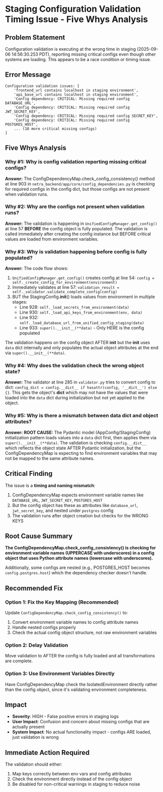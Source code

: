 # Staging Configuration Validation Timing Issue - Five Whys Analysis

## Problem Statement
Configuration validation is executing at the wrong time in staging (2025-09-06 14:56:30.253 PDT), reporting missing critical configs even though other systems are loading. This appears to be a race condition or timing issue.

## Error Message
```
Configuration validation issues: [
    'frontend_url contains localhost in staging environment', 
    'api_base_url contains localhost in staging environment', 
    'Config dependency: CRITICAL: Missing required config DATABASE_URL',
    'Config dependency: CRITICAL: Missing required config JWT_SECRET_KEY',
    'Config dependency: CRITICAL: Missing required config SECRET_KEY',
    'Config dependency: CRITICAL: Missing required config POSTGRES_HOST',
    ... (18 more critical missing configs)
]
```

## Five Whys Analysis

### Why #1: Why is config validation reporting missing critical configs?
**Answer:** The ConfigDependencyMap.check_config_consistency() method at line 903 in `netra_backend/app/core/config_dependencies.py` is checking for required configs in the config dict, but those configs are not present when validation runs.

### Why #2: Why are the configs not present when validation runs?
**Answer:** The validation is happening in `UnifiedConfigManager.get_config()` at line 57 **BEFORE** the config object is fully populated. The validation is called immediately after creating the config instance but BEFORE critical values are loaded from environment variables.

### Why #3: Why is validation happening before config is fully populated?
**Answer:** The code flow shows:
1. `UnifiedConfigManager.get_config()` creates config at line 54: `config = self._create_config_for_environment(environment)`
2. Immediately validates at line 57: `validation_result = self._validator.validate_complete_config(config)`
3. BUT the StagingConfig.__init__() loads values from environment in multiple stages:
   - Line 928: `self._load_secrets_from_environment(data)` 
   - Line 930: `self._load_api_keys_from_environment(env, data)`
   - Line 932: `self._load_database_url_from_unified_config_staging(data)`
   - Line 933: `super().__init__(**data)` - Only HERE is the config populated

The validation happens on the config object AFTER __init__ but the __init__ uses `data` dict internally and only populates the actual object attributes at the end via `super().__init__(**data)`.

### Why #4: Why does the validation check the wrong object state?
**Answer:** The validator at line 285 in `validator.py` tries to convert config to dict: `config_dict = config.__dict__ if hasattr(config, '__dict__') else {}`. This gets the object's __dict__ which may not have the values that were loaded into the `data` dict during initialization but not yet applied to the object.

### Why #5: Why is there a mismatch between data dict and object attributes?
**Answer:** **ROOT CAUSE:** The Pydantic model (AppConfig/StagingConfig) initialization pattern loads values into a `data` dict first, then applies them via `super().__init__(**data)`. The validation is checking `config.__dict__` which reflects the object state AFTER Pydantic initialization, but the ConfigDependencyMap is expecting to find environment variables that may not be mapped to the same attribute names.

## Critical Finding
The issue is a **timing and naming mismatch**:
1. ConfigDependencyMap expects environment variable names like `DATABASE_URL`, `JWT_SECRET_KEY`, `POSTGRES_HOST`
2. But the config object has these as attributes like `database_url`, `jwt_secret_key`, and nested under `postgres` config
3. The validation runs after object creation but checks for the WRONG KEYS

## Root Cause Summary
**The ConfigDependencyMap.check_config_consistency() is checking for environment variable names (UPPERCASE with underscores) in a config object that uses Python attribute names (lowercase with underscores).** 

Additionally, some configs are nested (e.g., POSTGRES_HOST becomes `config.postgres.host`) which the dependency checker doesn't handle.

## Recommended Fix

### Option 1: Fix the Key Mapping (Recommended)
Update `ConfigDependencyMap.check_config_consistency()` to:
1. Convert environment variable names to config attribute names
2. Handle nested configs properly
3. Check the actual config object structure, not raw environment variables

### Option 2: Delay Validation
Move validation to AFTER the config is fully loaded and all transformations are complete.

### Option 3: Use Environment Variables Directly
Have ConfigDependencyMap check the IsolatedEnvironment directly rather than the config object, since it's validating environment completeness.

## Impact
- **Severity**: HIGH - False positive errors in staging logs
- **User Impact**: Confusion and concern about missing configs that are actually present
- **System Impact**: No actual functionality impact - configs ARE loaded, just validation is wrong

## Immediate Action Required
The validation should either:
1. Map keys correctly between env vars and config attributes
2. Check the environment directly instead of the config object
3. Be disabled for non-critical warnings in staging to reduce noise